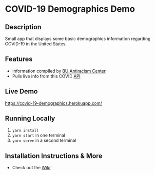 # COVID-19 Demographics Demo

## Description
Small app that displays some basic demographics information regarding COVID-19 in the United States.

## Features
- Information compiled by [BU Antiracism Center](https://www.bu.edu/antiracism-center/)
- Pulls live info from this COVID [API](https://github.com/javieraviles/covidAPI)

## Live Demo
https://covid-19-demographics.herokuapp.com/

## Running Locally
1. `yarn install`
2. `yarn start` in one terminal
3. `yarn serve` in a second terminal

## Installation Instructions & More
- Check out the [Wiki](https://github.com/WatWowMap/ReactMap/wiki)!
